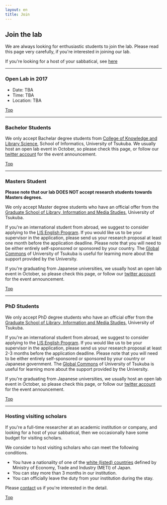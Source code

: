```yaml
---
layout: en
title: Join
---
```


## Join the lab
We are always looking for enthusiastic students to join the lab. Please read this page very carefully, if you're interested in joining our lab.

If you're looking for a host of your sabbatical, see [here](#hosting-visiting-scholars)

---

### Open Lab in 2017
- Date: TBA
- Time: TBA
- Location: TBA

[Top](#join-the-lab)

---

### Bachelor Students
We only accept Bachelar degree students from [College of Knowledge and Library Science](http://klis.tsukuba.ac.jp/index_eng.html), School of Informatics, University of Tsukuba. We usually host an open lab event in October, so please check this page, or follow our [twitter account](https://twitter.com/ISRTsukuba/) for the event announcement.

[Top](#join-the-lab)

---

### Masters Student
**Please note that our lab DOES NOT accept research students towards Masters degrees.**

We only accept Master degree students who have an official offer from the [Graduate School of Library, Information and Media Studies](http://www.slis.tsukuba.ac.jp/grad/english/), University of Tsukuba.

If you're an international student from abroad, we suggest to consider applying to the [LIS English Program](http://www.slis.tsukuba.ac.jp/grad/english/education/ep_master.html). If you would like us to be your supervisor in the application, please send us your research proposal at least one month before the application deadline. Please note that you will need to be either entirely self-sponsored or sponsored by your country. The
[Global Commons](http://www.global.tsukuba.ac.jp/support/) of University of Tsukuba is useful for learning more about the support provided by the University.

If you're graduating from Japanese universities, we usually host an open lab event in October, so please check this page, or follow our [twitter account](https://twitter.com/ISRTsukuba/) for the event announcement.

[Top](#join-the-lab)

---

### PhD Students
We only accept PhD degree students who have an official offer from the [Graduate School of Library, Information and Media Studies](http://www.slis.tsukuba.ac.jp/grad/english/), University of Tsukuba.

If you're an international student from abroad, we suggest to consider applying to the [LIS English Program](http://www.slis.tsukuba.ac.jp/grad/english/education/ep_doctor.html). If you would like us to be your supervisor in the application, please send us your research proposal at least 2-3 months before the application deadline. Please note that you will need to be either entirely self-sponsored or sponsored by your country or Japanese government. The
[Global Commons](http://www.global.tsukuba.ac.jp/support/) of University of Tsukuba is useful for learning more about the support provided by the University.

If you're graduating from Japanese universities, we usually host an open lab event in October, so please check this page, or follow our [twitter account](https://twitter.com/ISRTsukuba/) for the event announcement.


[Top](#join-the-lab)

---

### Hosting visiting scholars
If you're a full-time researcher at an academic institution or company, and looking for a host of your sabbatical, then we occasionally have some budget for visiting scholars.

We consider to host visiting scholars who can meet the following conditions.

- You have a nationality of one of the [white (listed) countries](http://www.meti.go.jp/policy/anpo/securityexportcontrol3.html) defined by Ministry of Economy, Trade and Industry (METI) of Japan.
- You can stay more than 3 months in our institution.
- You can officially leave the duty from your institution during the stay.

Please [contact](/en/contact.html) us if you're interested in the detail.

[Top](#join-the-lab)

<!--

Copyright (C) ISR Lab Members. All rights reserved.

-->
